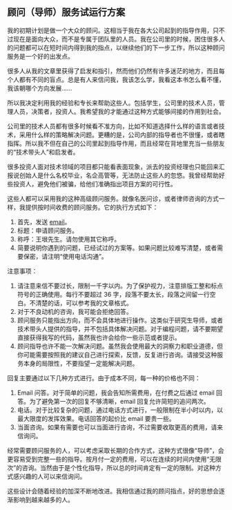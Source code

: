 <div class="inner">
<h2>顾问（导师）服务试运行方案</h2>
<p>我的初期计划是做一个大众的顾问。这相当于我在各大公司起到的指导作用，只不过现在是面向大众，而不是专属于团队里的人员。我在公司里的时候，困住很多人的问题都可以在短时间内得到我的指点，以继续他们的下一步工作，所以这种顾问服务是一个好的出发点。</p>
<p>很多人从我的文章里获得了启发和指引，然而他们仍然有许多迷茫的地方，而且每个人都有不同的盲点。总是有人来信问我，我该怎么学，我看这本书怎么看不懂，我该朝哪个方向发展……</p>
<p>所以我决定利用我的经验和专长来帮助这些人。包括学生，公司里的技术人员，管理人员，决策者，投资人。我希望我的才能通过这种方式能够间接的作用到社会。</p>
<p>公司里的技术人员都有很多时候看不准方向，比如不知道选择什么样的语言或者技术，采用什么样的策略解决问题。更糟的是，公司内部的指导者也不很懂，或者瞎指挥。所以我不但在自己的公司里起到指导作用，而且经常在背地里充当一些朋友的“技术带头人”和启发者。</p>
<p>很多投资人面对技术领域的项目都只能看表面现象，派去的投资经理也只能回来汇报说创始人是什么名校毕业，名企高管等，无法防止这些人的忽悠。我曾经帮助好些投资人，避免他们被骗，给他们准确指出项目方案的可行性。</p>
<p>这些人都可以采用我的这种高级顾问服务。就像名医问诊，或者律师咨询的方式一样，我提供按时间收费的顾问服务。它的执行方式如下：</p>
<ol>
<li>首先，发送 <a href="mailto://yinwang.advising@gmail.com">email</a>。</li>
<li>标题：申请顾问服务。</li>
<li>称呼：王垠先生。请勿使用其它称呼。</li>
<li>简要说明你遇到的问题，已经试过的方案等。如果问题比较难写清楚，或者需要保密，请注明“使用电话沟通”。</li>
</ol>
<p>注意事项：</p>
<ol>
<li>请注意来信不要过长，限制一千字以内。为了保护视力，注意排版工整和标点符号的正确使用。每行不要超过 36 字，段落不要太长，段落之间留一行空白。不清楚的话，可以参考我的文章格式。</li>
<li>对于不良动机的咨询，我可能会拒绝回答。</li>
<li>顾问服务只能指出方向，而不会具体地进行操作。这类似于研究生导师，或者技术带头人提供的指导，并不包括具体解决问题。对于编程问题，请不要期望直接获得我写的代码，虽然我也许会给你一些示范或者提示。</li>
<li>顾问指导也许不能一次解决问题。虽然我会使用最大的洞察力和职业道德，但你可能需要按照我的建议自己进行探索，反馈，反复进行咨询。请接受这种服务本身的局限性，不要指望一定能解决问题。</li>
</ol>
<p>回复主要通过以下几种方式进行。由于成本不同，每一种的价格也不同：</p>
<ol>
<li>Email 问答。对于简单的问题，我会告知所需费用，在付费之后通过 email 回答。为了避免第一次的回复不够清晰，email 回复允许简短的追问两次。</li>
<li>电话。对于比较复杂的问题，通过电话方式进行，一般限制在半小时以内，以最大限度的发挥效果。电话回答的起价比 email 要贵一些。</li>
<li>当面咨询。如果有需要也可以当面进行咨询，不过需要收取更高的费用，请来信询问。</li>
</ol>
<p>经常需要顾问服务的人，可以考虑采取长期的合作方式，这种方式很像“导师”，会更容易受到完整一些的指导。按月付一定的费用，可以在连续的时间内使用“无限次”的咨询。当然由于是个性化指导，所以总的时间肯定有一定的限制。对这种方式感兴趣的人可以来信询问。</p>
<p>这些设计会随着经验的加深不断地改进。我相信通过我的顾问指点，好的思想会逐渐影响到越来越多的人。</p>
</div>
    